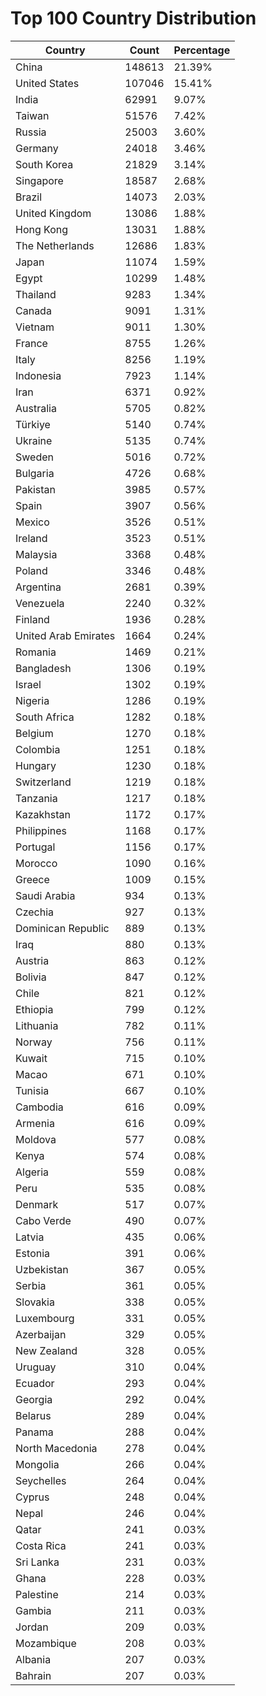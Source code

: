 # Top 100 Country Distribution
| Country | Count | Percentage |
|----|----|----|
| China | 148613 | 21.39% |
| United States | 107046 | 15.41% |
| India | 62991 | 9.07% |
| Taiwan | 51576 | 7.42% |
| Russia | 25003 | 3.60% |
| Germany | 24018 | 3.46% |
| South Korea | 21829 | 3.14% |
| Singapore | 18587 | 2.68% |
| Brazil | 14073 | 2.03% |
| United Kingdom | 13086 | 1.88% |
| Hong Kong | 13031 | 1.88% |
| The Netherlands | 12686 | 1.83% |
| Japan | 11074 | 1.59% |
| Egypt | 10299 | 1.48% |
| Thailand | 9283 | 1.34% |
| Canada | 9091 | 1.31% |
| Vietnam | 9011 | 1.30% |
| France | 8755 | 1.26% |
| Italy | 8256 | 1.19% |
| Indonesia | 7923 | 1.14% |
| Iran | 6371 | 0.92% |
| Australia | 5705 | 0.82% |
| Türkiye | 5140 | 0.74% |
| Ukraine | 5135 | 0.74% |
| Sweden | 5016 | 0.72% |
| Bulgaria | 4726 | 0.68% |
| Pakistan | 3985 | 0.57% |
| Spain | 3907 | 0.56% |
| Mexico | 3526 | 0.51% |
| Ireland | 3523 | 0.51% |
| Malaysia | 3368 | 0.48% |
| Poland | 3346 | 0.48% |
| Argentina | 2681 | 0.39% |
| Venezuela | 2240 | 0.32% |
| Finland | 1936 | 0.28% |
| United Arab Emirates | 1664 | 0.24% |
| Romania | 1469 | 0.21% |
| Bangladesh | 1306 | 0.19% |
| Israel | 1302 | 0.19% |
| Nigeria | 1286 | 0.19% |
| South Africa | 1282 | 0.18% |
| Belgium | 1270 | 0.18% |
| Colombia | 1251 | 0.18% |
| Hungary | 1230 | 0.18% |
| Switzerland | 1219 | 0.18% |
| Tanzania | 1217 | 0.18% |
| Kazakhstan | 1172 | 0.17% |
| Philippines | 1168 | 0.17% |
| Portugal | 1156 | 0.17% |
| Morocco | 1090 | 0.16% |
| Greece | 1009 | 0.15% |
| Saudi Arabia | 934 | 0.13% |
| Czechia | 927 | 0.13% |
| Dominican Republic | 889 | 0.13% |
| Iraq | 880 | 0.13% |
| Austria | 863 | 0.12% |
| Bolivia | 847 | 0.12% |
| Chile | 821 | 0.12% |
| Ethiopia | 799 | 0.12% |
| Lithuania | 782 | 0.11% |
| Norway | 756 | 0.11% |
| Kuwait | 715 | 0.10% |
| Macao | 671 | 0.10% |
| Tunisia | 667 | 0.10% |
| Cambodia | 616 | 0.09% |
| Armenia | 616 | 0.09% |
| Moldova | 577 | 0.08% |
| Kenya | 574 | 0.08% |
| Algeria | 559 | 0.08% |
| Peru | 535 | 0.08% |
| Denmark | 517 | 0.07% |
| Cabo Verde | 490 | 0.07% |
| Latvia | 435 | 0.06% |
| Estonia | 391 | 0.06% |
| Uzbekistan | 367 | 0.05% |
| Serbia | 361 | 0.05% |
| Slovakia | 338 | 0.05% |
| Luxembourg | 331 | 0.05% |
| Azerbaijan | 329 | 0.05% |
| New Zealand | 328 | 0.05% |
| Uruguay | 310 | 0.04% |
| Ecuador | 293 | 0.04% |
| Georgia | 292 | 0.04% |
| Belarus | 289 | 0.04% |
| Panama | 288 | 0.04% |
| North Macedonia | 278 | 0.04% |
| Mongolia | 266 | 0.04% |
| Seychelles | 264 | 0.04% |
| Cyprus | 248 | 0.04% |
| Nepal | 246 | 0.04% |
| Qatar | 241 | 0.03% |
| Costa Rica | 241 | 0.03% |
| Sri Lanka | 231 | 0.03% |
| Ghana | 228 | 0.03% |
| Palestine | 214 | 0.03% |
| Gambia | 211 | 0.03% |
| Jordan | 209 | 0.03% |
| Mozambique | 208 | 0.03% |
| Albania | 207 | 0.03% |
| Bahrain | 207 | 0.03% |
